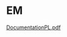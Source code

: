 # EM

[DocumentationPL.pdf](https://github.com/DubieleckiBartosz/EM/files/10045502/DocumentationPL.pdf)
